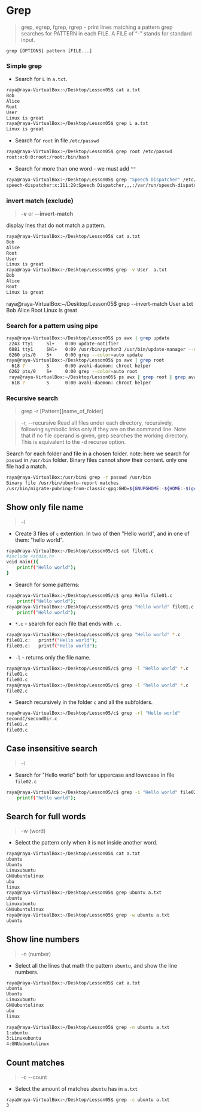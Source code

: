 # Grep

> grep, egrep, fgrep, rgrep - print lines matching a pattern
> grep searches for PATTERN in each FILE. A FILE of “-” stands for standard input.

```
grep [OPTIONS] pattern [FILE...]
```

### Simple grep

- Search for `L` in `a.txt`.

```bash
raya@raya-VirtualBox:~/Desktop/Lesson05$ cat a.txt
Bob
Alice
Root
User
Linux is great
raya@raya-VirtualBox:~/Desktop/Lesson05$ grep L a.txt
Linux is great
```

- Search for `root` in file `/etc/passwd`

```bash
raya@raya-VirtualBox:~/Desktop/Lesson05$ grep root /etc/passwd
root:x:0:0:root:/root:/bin/bash
```

- Search for more than one word - we must add `""`

```bash
raya@raya-VirtualBox:~/Desktop/Lesson05$ grep "Speech Dispatcher" /etc/passwd
speech-dispatcher:x:111:29:Speech Dispatcher,,,:/var/run/speech-dispatcher:/bin/false
```

### invert match (exclude)

> **-v** or **--invert-match**

display lnes that do not match a pattern.

```bash
raya@raya-VirtualBox:~/Desktop/Lesson05$ cat a.txt
Bob
Alice
Root
User
Linux is great
raya@raya-VirtualBox:~/Desktop/Lesson05$ grep -v User  a.txt
Bob
Alice
Root
Linux is great
```

raya@raya-VirtualBox:~/Desktop/Lesson05\$ grep --invert-match User a.txt
Bob
Alice
Root
Linux is great

### Search for a pattern using pipe

```bash
raya@raya-VirtualBox:~/Desktop/Lesson05$ ps awx | grep update
 2243 tty1     Sl+    0:00 update-notifier
 6081 tty1     SNl+   0:09 /usr/bin/python3 /usr/bin/update-manager --no-update --no-focus-on-map
 6260 pts/0    S+     0:00 grep --color=auto update
raya@raya-VirtualBox:~/Desktop/Lesson05$ ps awx | grep root
  618 ?        S      0:00 avahi-daemon: chroot helper
 6262 pts/0    S+     0:00 grep --color=auto root
 raya@raya-VirtualBox:~/Desktop/Lesson05$ ps awx | grep root | grep avahi
  618 ?        S      0:00 avahi-daemon: chroot helper

```

### Recursive search

> grep -r [Pattern][name_of_folder]

> -r, --recursive
> Read all files under each directory, recursively, following symbolic links only if they are on the
> command line. Note that if no file operand is given, grep searches the working directory. This is
> equivalent to the -d recurse option.

Search for each folder and file in a chosen folder.
note: here we search for `passwd` in `/usr/bin` folder. Binary files cannot show their content. only one file had a match.

```bash
raya@raya-VirtualBox:/usr/bin$ grep -r passwd /usr/bin
Binary file /usr/bin/ubuntu-report matches
/usr/bin/migrate-pubring-from-classic-gpg:GHD=${GNUPGHOME:-${HOME:-$(getent passwd "$(id -u)" | cut -f6 -d:)}/.gnupg}
```

## Show only file name

> -l

- Create 3 files of `c` extention. In two of then "Hello world", and in one of them: "hello world".

```bash
raya@raya-VirtualBox:~/Desktop/Lesson05/c$ cat file01.c
#include <stdio.h>
void main(){
	printf("Hello world");
}
```

- Search for some patterns:

```bash
raya@raya-VirtualBox:~/Desktop/Lesson05/c$ grep Hello file01.c
	printf("Hello world");
raya@raya-VirtualBox:~/Desktop/Lesson05/c$ grep "Hello world" file01.c
	printf("Hello world");
```

- `*.c` - search for each file that ends with `.c`.

```bash
raya@raya-VirtualBox:~/Desktop/Lesson05/c$ grep "Hello world" *.c
file01.c:	printf("Hello world");
file03.c:	printf("Hello world");
```

- `-l` - returns only the file name.

```bash
raya@raya-VirtualBox:~/Desktop/Lesson05/c$ grep -l "Hello world" *.c
file01.c
file03.c
raya@raya-VirtualBox:~/Desktop/Lesson05/c$ grep -l "hello world" *.c
file02.c
```

- Search recursively in the folder `c` and all the subfolders.

```bash
raya@raya-VirtualBox:~/Desktop/Lesson05/c$ grep -rl "Hello world"
secondC/secondDir.c
file01.c
file03.c
```

## Case insensitive search

> -i

- Search for "Hello world" both for uppercase and lowecase in file `file02.c`

```bash
raya@raya-VirtualBox:~/Desktop/Lesson05/c$ grep -i "Hello world" file02.c
	printf("hello world");
```

## Search for full words

> -w (word)

- Select the pattern only when it is not inside another word.

```bash
raya@raya-VirtualBox:~/Desktop/Lesson05$ cat a.txt
ubuntu
Ubuntu
Linuxubuntu
GNUubuntulinux
ubu
linux
raya@raya-VirtualBox:~/Desktop/Lesson05$ grep ubuntu a.txt
ubuntu
Linuxubuntu
GNUubuntulinux
raya@raya-VirtualBox:~/Desktop/Lesson05$ grep -w ubuntu a.txt
ubuntu
```

## Show line numbers

> -n (number)

- Select all the lines that math the pattern `ubuntu`, and show the line numbers.

```bash
raya@raya-VirtualBox:~/Desktop/Lesson05$ cat a.txt
ubuntu
Ubuntu
Linuxubuntu
GNUubuntulinux
ubu
linux

raya@raya-VirtualBox:~/Desktop/Lesson05$ grep -n ubuntu a.txt
1:ubuntu
3:Linuxubuntu
4:GNUubuntulinux
```
## Count matches
> -c --count 

* Select the amount of matches `ubuntu` has in `a.txt`
```bash
raya@raya-VirtualBox:~/Desktop/Lesson05$ grep -c ubuntu a.txt 
3
```
